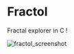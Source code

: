 # Fractol

Fractal explorer in C !

![fractol_screenshot](https://cloud.githubusercontent.com/assets/13743021/24705893/0820e996-1a0e-11e7-8172-d93fe24d12e9.png)

